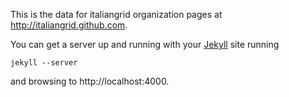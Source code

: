 This is the data for italiangrid organization pages at http://italiangrid.github.com.

You can get a server up and running with your [Jekyll](https://github.com/mojombo/jekyll) site running

	jekyll --server
	
and browsing to http://localhost:4000.